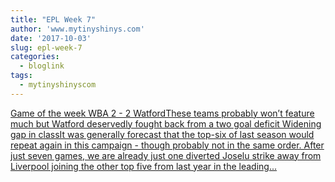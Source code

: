 ```yaml
---
title: "EPL Week 7"
author: 'www.mytinyshinys.com'
date: '2017-10-03'
slug: epl-week-7
categories:
  - bloglink
tags:
  - mytinyshinyscom
---
```


[Game of the week WBA 2 - 2 WatfordThese teams probably won’t feature much but Watford deservedly fought back from a two goal deficit Widening gap in classIt was generally forecast that the top-six of last season would repeat again in this campaign - though probably not in the same order. After just seven games, we are already just one diverted Joselu strike away from Liverpool joining the other top five from last year in the leading...<click to read more>](https://www.mytinyshinys.com/2017/10/03/epl2018_wk7/)


